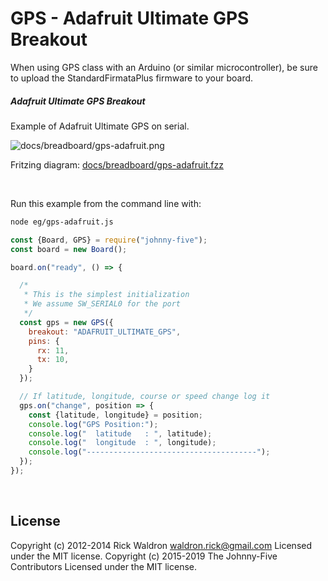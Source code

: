 <!--remove-start-->

# GPS - Adafruit Ultimate GPS Breakout

<!--remove-end-->


When using GPS class with an Arduino (or similar microcontroller), be sure to upload the StandardFirmataPlus firmware to your board.





##### Adafruit Ultimate GPS Breakout


Example of Adafruit Ultimate GPS on serial.


![docs/breadboard/gps-adafruit.png](breadboard/gps-adafruit.png)<br>

Fritzing diagram: [docs/breadboard/gps-adafruit.fzz](breadboard/gps-adafruit.fzz)

&nbsp;




Run this example from the command line with:
```bash
node eg/gps-adafruit.js
```


```javascript
const {Board, GPS} = require("johnny-five");
const board = new Board();

board.on("ready", () => {

  /*
   * This is the simplest initialization
   * We assume SW_SERIAL0 for the port
   */
  const gps = new GPS({
    breakout: "ADAFRUIT_ULTIMATE_GPS",
    pins: {
      rx: 11,
      tx: 10,
    }
  });

  // If latitude, longitude, course or speed change log it
  gps.on("change", position => {
    const {latitude, longitude} = position;
    console.log("GPS Position:");
    console.log("  latitude   : ", latitude);
    console.log("  longitude  : ", longitude);
    console.log("--------------------------------------");
  });
});

```








&nbsp;

<!--remove-start-->

## License
Copyright (c) 2012-2014 Rick Waldron <waldron.rick@gmail.com>
Licensed under the MIT license.
Copyright (c) 2015-2019 The Johnny-Five Contributors
Licensed under the MIT license.

<!--remove-end-->
